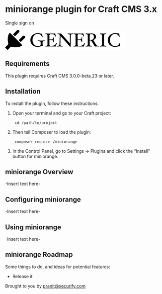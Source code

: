 # miniorange plugin for Craft CMS 3.x

Single sign on

![Screenshot](resources/img/plugin-logo.png)

## Requirements

This plugin requires Craft CMS 3.0.0-beta.23 or later.

## Installation

To install the plugin, follow these instructions.

1. Open your terminal and go to your Craft project:

        cd /path/to/project

2. Then tell Composer to load the plugin:

        composer require /miniorange

3. In the Control Panel, go to Settings → Plugins and click the “Install” button for miniorange.

## miniorange Overview

-Insert text here-

## Configuring miniorange

-Insert text here-

## Using miniorange

-Insert text here-

## miniorange Roadmap

Some things to do, and ideas for potential features:

* Release it

Brought to you by [pranit@xecurify.com](https://www.miniorange.com)

